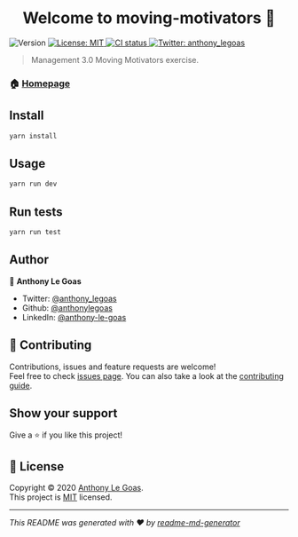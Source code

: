 <h1 align="center">Welcome to moving-motivators 👋</h1>
<p>
  <img alt="Version" src="https://img.shields.io/badge/version-0.0.1-blue.svg?cacheSeconds=2592000" />
  <a href="https://github.com/anthonylegoas/moving-motivators/blob/master/LICENCE" target="_blank">
    <img alt="License: MIT" src="https://img.shields.io/badge/License-MIT-yellow.svg" />
  </a>
  <a href=".github/workflows/ci.yml">
    <img alt="CI status" src="https://github.com/anthonylegoas/moving-motivators/workflows/CI/badge.svg" />
  </a>
  <a href="https://twitter.com/anthony_legoas" target="_blank">
    <img alt="Twitter: anthony_legoas" src="https://img.shields.io/twitter/follow/anthony_legoas.svg?style=social" />
  </a>
</p>

> Management 3.0 Moving Motivators exercise.

### 🏠 [Homepage](https://github.com/anthonylegoas/moving-motivators#readme)

## Install

```sh
yarn install
```

## Usage

```sh
yarn run dev
```

## Run tests

```sh
yarn run test
```

## Author

👤 **Anthony Le Goas**

- Twitter: [@anthony_legoas](https://twitter.com/anthony_legoas)
- Github: [@anthonylegoas](https://github.com/anthonylegoas)
- LinkedIn: [@anthony-le-goas](https://linkedin.com/in/anthony-le-goas)

## 🤝 Contributing

Contributions, issues and feature requests are welcome!<br />Feel free to check [issues page](https://github.com/anthonylegoas/moving-motivators/issues). You can also take a look at the [contributing guide](https://github.com/anthonylegoas/moving-motivators/blob/master/CONTRIBUTING.md).

## Show your support

Give a ⭐️ if you like this project!

## 📝 License

Copyright © 2020 [Anthony Le Goas](https://github.com/anthonylegoas).<br />
This project is [MIT](https://github.com/anthonylegoas/moving-motivators/blob/master/LICENCE) licensed.

---

_This README was generated with ❤️ by [readme-md-generator](https://github.com/kefranabg/readme-md-generator)_
